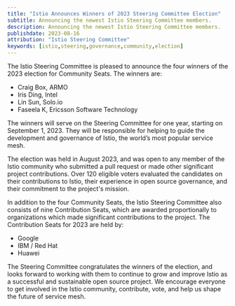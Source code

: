 ```yaml
---
title: "Istio Announces Winners of 2023 Steering Committee Election"
subtitle: Announcing the newest Istio Steering Committee members.
description: Announcing the newest Istio Steering Committee members.
publishdate: 2023-08-16
attribution: "Istio Steering Committee"
keywords: [istio,steering,governance,community,election]
---
```


The Istio Steering Committee is pleased to announce the four winners of the 2023 election for Community Seats. The winners are:
- Craig Box, ARMO
- Iris Ding, Intel
- Lin Sun, Solo.io
- Faseela K, Ericsson Software Technology

The winners will serve on the Steering Committee for one year, starting on September 1, 2023. They will be responsible for helping to guide the development and governance of Istio, the world’s most popular service mesh.

The election was held in August 2023, and was open to any member of the Istio community who submitted a pull request or made other significant project contributions. Over 120 eligible voters evaluated the candidates on their contributions to Istio, their experience in open source governance, and their commitment to the project's mission.

In addition to the four Community Seats, the Istio Steering Committee also consists of nine Contribution Seats, which are awarded proportionally to organizations which made significant contributions to the project. The Contribution Seats for 2023 are held by:
- Google
- IBM / Red Hat
- Huawei

The Steering Committee congratulates the winners of the election, and looks forward to working with them to continue to grow and improve Istio as a successful and sustainable open source project. We encourage everyone to get involved in the Istio community, contribute, vote, and help us shape the future of service mesh.
